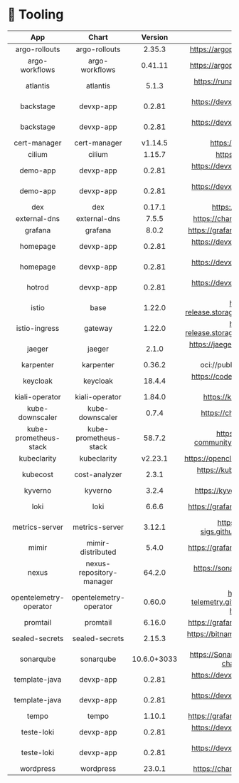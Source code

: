 # 🔩 Tooling

|  App |  Chart | Version | Repo | base | ops | dev | prd |
| :--: | :-----:| :-----: | :---:| :--: | :-: | :-: | :-: |
| argo-rollouts | argo-rollouts | 2.35.3 | https://argoproj.github.io/argo-helm | ✅ |  |  |  |
| argo-workflows | argo-workflows | 0.41.11 | https://argoproj.github.io/argo-helm | ✅ |  |  |  |
| atlantis | atlantis | 5.1.3 | https://runatlantis.github.io/helm-charts |  | [![App Status](https://argocd.devxp-tech.io/api/badge?name=atlantis-ops&revision=true&showAppName=true)](https://argocd.devxp-tech.io/applications/atlantis-ops) |  |  |
| backstage | devxp-app | 0.2.81 | https://devxp-tech.github.io/helm-charts |  |  |  | [![App Status](https://argocd.devxp-tech.io/api/badge?name=backstage-prd&revision=true&showAppName=true)](https://argocd.devxp-tech.io/applications/backstage-prd) |
| backstage | devxp-app | 0.2.81 | https://devxp-tech.github.io/helm-charts |  |  | [![App Status](https://argocd.devxp-tech.io/api/badge?name=backstage-dev&revision=true&showAppName=true)](https://argocd.devxp-tech.io/applications/backstage-dev) |  |
| cert-manager | cert-manager | v1.14.5 | https://charts.jetstack.io | ✅ |  |  |  |
| cilium | cilium | 1.15.7 | https://helm.cilium.io | ✅ |  |  |  |
| demo-app | devxp-app | 0.2.81 | https://devxp-tech.github.io/helm-charts |  |  |  | [![App Status](https://argocd.devxp-tech.io/api/badge?name=demo-app-prd&revision=true&showAppName=true)](https://argocd.devxp-tech.io/applications/demo-app-prd) |
| demo-app | devxp-app | 0.2.81 | https://devxp-tech.github.io/helm-charts |  |  | [![App Status](https://argocd.devxp-tech.io/api/badge?name=demo-app-dev&revision=true&showAppName=true)](https://argocd.devxp-tech.io/applications/demo-app-dev) |  |
| dex | dex | 0.17.1 | https://charts.dexidp.io | ✅ |  |  |  |
| external-dns | external-dns | 7.5.5 | https://charts.bitnami.com/bitnami | ✅ |  |  |  |
| grafana | grafana | 8.0.2 | https://grafana.github.io/helm-charts | ✅ |  |  |  |
| homepage | devxp-app | 0.2.81 | https://devxp-tech.github.io/helm-charts |  |  |  | [![App Status](https://argocd.devxp-tech.io/api/badge?name=homepage-prd&revision=true&showAppName=true)](https://argocd.devxp-tech.io/applications/homepage-prd) |
| homepage | devxp-app | 0.2.81 | https://devxp-tech.github.io/helm-charts |  |  | [![App Status](https://argocd.devxp-tech.io/api/badge?name=homepage-dev&revision=true&showAppName=true)](https://argocd.devxp-tech.io/applications/homepage-dev) |  |
| hotrod | devxp-app | 0.2.81 | https://devxp-tech.github.io/helm-charts | ✅ |  |  |  |
| istio | base | 1.22.0 | https://istio-release.storage.googleapis.com/charts | ✅ |  |  |  |
| istio-ingress | gateway | 1.22.0 | https://istio-release.storage.googleapis.com/charts | ✅ |  |  |  |
| jaeger | jaeger | 2.1.0 | https://jaegertracing.github.io/helm-charts | ✅ |  |  |  |
| karpenter | karpenter | 0.36.2 | oci://public.ecr.aws/karpenter | ✅ |  |  |  |
| keycloak | keycloak | 18.4.4 | https://codecentric.github.io/helm-charts | ✅ |  |  |  |
| kiali-operator | kiali-operator | 1.84.0 | https://kiali.org/helm-charts | ✅ |  |  |  |
| kube-downscaler | kube-downscaler | 0.7.4 | https://charts.deliveryhero.io/ | ✅ |  |  |  |
| kube-prometheus-stack | kube-prometheus-stack | 58.7.2 | https://prometheus-community.github.io/helm-charts | ✅ |  |  |  |
| kubeclarity | kubeclarity | v2.23.1 | https://openclarity.github.io/kubeclarity | ✅ |  |  |  |
| kubecost | cost-analyzer | 2.3.1 | https://kubecost.github.io/cost-analyzer | ✅ |  |  |  |
| kyverno | kyverno | 3.2.4 | https://kyverno.github.io/kyverno | ✅ |  |  |  |
| loki | loki | 6.6.6 | https://grafana.github.io/helm-charts |  | [![App Status](https://argocd.devxp-tech.io/api/badge?name=loki-ops&revision=true&showAppName=true)](https://argocd.devxp-tech.io/applications/loki-ops) |  |  |
| metrics-server | metrics-server | 3.12.1 | https://kubernetes-sigs.github.io/metrics-server/ | ✅ |  |  |  |
| mimir | mimir-distributed | 5.4.0 | https://grafana.github.io/helm-charts | ✅ |  |  |  |
| nexus | nexus-repository-manager | 64.2.0 | https://sonatype.github.io/helm3-charts | ✅ |  |  |  |
| opentelemetry-operator | opentelemetry-operator | 0.60.0 | https://open-telemetry.github.io/opentelemetry-helm-charts | ✅ |  |  |  |
| promtail | promtail | 6.16.0 | https://grafana.github.io/helm-charts | ✅ |  |  |  |
| sealed-secrets | sealed-secrets | 2.15.3 | https://bitnami-labs.github.io/sealed-secrets | ✅ |  |  |  |
| sonarqube | sonarqube | 10.6.0+3033 | https://SonarSource.github.io/helm-chart-sonarqube | ✅ |  |  |  |
| template-java | devxp-app | 0.2.81 | https://devxp-tech.github.io/helm-charts |  |  |  | [![App Status](https://argocd.devxp-tech.io/api/badge?name=template-java-prd&revision=true&showAppName=true)](https://argocd.devxp-tech.io/applications/template-java-prd) |
| template-java | devxp-app | 0.2.81 | https://devxp-tech.github.io/helm-charts |  |  | [![App Status](https://argocd.devxp-tech.io/api/badge?name=template-java-dev&revision=true&showAppName=true)](https://argocd.devxp-tech.io/applications/template-java-dev) |  |
| tempo | tempo | 1.10.1 | https://grafana.github.io/helm-charts | ✅ |  |  |  |
| teste-loki | devxp-app | 0.2.81 | https://devxp-tech.github.io/helm-charts |  |  |  | [![App Status](https://argocd.devxp-tech.io/api/badge?name=teste-loki-prd&revision=true&showAppName=true)](https://argocd.devxp-tech.io/applications/teste-loki-prd) |
| teste-loki | devxp-app | 0.2.81 | https://devxp-tech.github.io/helm-charts |  |  | [![App Status](https://argocd.devxp-tech.io/api/badge?name=teste-loki-dev&revision=true&showAppName=true)](https://argocd.devxp-tech.io/applications/teste-loki-dev) |  |
| wordpress | wordpress | 23.0.1 | https://charts.bitnami.com/bitnami | ✅ |  |  |  |
